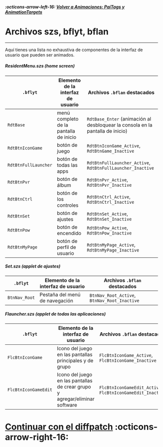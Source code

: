 ##### :octicons-arrow-left-16: [Volver a Animaciones: PaiTags y AnimationTargets](./paitags-and-targets.md)


# Archivos szs, bflyt, bflan 
---

Aquí tienes una lista no exhaustiva de componentes de la interfaz de usuario que pueden ser animados.

##### ResidentMenu.szs (home screen)

| `.bflyt`             | Elemento de la interfaz de usuario | Archivos `.bflan` destacados                                             |
|----------------------|-------------------------------------|--------------------------------------------------------------------------|
| `RdtBase`            | menú completo de la pantalla de inicio | `RdtBase_Enter` (animación al desbloquear la consola en la pantalla de inicio) |
| `RdtBtnIconGame`     | botón de juego                      | `RdtBtnIconGame_Active`, `RdtBtnGame_Inactive`                        |
| `RdtBtnFullLauncher` | botón de todas las apps| `RdtBtnFullLauncher_Active`, `RdtBtnFullLauncher_Inactive`            |
| `RdtBtnPvr`          | botón de  álbum         | `RdtBtnPvr_Active`, `RdtBtnPvr_Inactive`                              |
| `RdtBtnCtrl`         | botón de  los controles | `RdtBtnCtrl_Active`, `RdtBtnCtrl_Inactive`                            |
| `RdtBtnSet`          | botón de  ajustes       | `RdtBtnSet_Active`, `RdtBtnSet_Inactive`                              |
| `RdtBtnPow`          | botón de encendido                   | `RdtBtnPow_Active`, `RdtBtnPow_Inactive`                              |
| `RdtBtnMyPage`       | botón de perfil de usuario           | `RdtBtnMyPage_Active`, `RdtBtnMyPage_Inactive`                        |

##### Set.szs (applet de ajustes)

| `.bflyt`      | Elemento de la interfaz de usuario | Archivos `.bflan` destacados                          |
|---------------|------------------------------------|-------------------------------------------------------|
| `BtnNav_Root` | Pestaña del menú de navegación     | `BtnNav_Root_Active`, `BtnNav_Root_Inactive`          |

##### Flauncher.szs (applet de todas las aplicaciones)

| `.bflyt`             | Elemento de la interfaz de usuario                                               | Archivos `.bflan` destacados                              |
|----------------------|----------------------------------------------------------------------------------|-----------------------------------------------------------|
| `FlcBtnIconGame`     | Icono del juego en las pantallas principales y de grupo                           | `FlcBtnIconGame_Active`, `FlcBtnIconGame_Inactive`         |
| `FlcBtnIconGameEdit` | Icono del juego en las pantallas de crear grupo y agregar/eliminar software      | `FlcBtnIconGameEdit_Active`, `FlcBtnIconGameEdit_Inactive` |

# [Continuar con el diffpatch](../diffpatch/index.md) :octicons-arrow-right-16:


